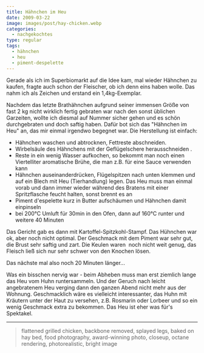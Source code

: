 ```yaml
---
title: Hähnchen im Heu
date: 2009-03-22
image: images/post/hay-chicken.webp
categories: 
  - nachgekochtes
type: regular
tags: 
  - hähnchen
  - heu
  - piment-despelette
---
```


Gerade als ich im Superbiomarkt auf die Idee kam, mal wieder Hähnchen zu kaufen, fragte auch schon der Fleischer, ob ich denn eins haben wolle. Das nahm ich als Zeichen und erstand ein 1,4kg-Exemplar.

Nachdem das letzte Brathähnchen aufgrund seiner immensen Größe von fast 2 kg nicht wirklich fertig gebraten war nach den sonst üblichen Garzeiten, wollte ich diesmal auf Nummer sicher gehen und es schön durchgebraten und doch saftig haben. Dafür bot sich das "Hähnchen im Heu" an, das mir einmal irgendwo begegnet war. Die Herstellung ist einfach:

- Hähnchen waschen und abtrocknen, Fettreste abschneiden.
- Wirbelsäule des Hähnchens mit der Geflügelschere herausschneiden .
- Reste in ein wenig Wasser aufkochen, so bekommt man noch einen Viertelliter aromatische Brühe, die man z.B. für eine Sauce verwenden kann
- Hähnchen auseinanderdrücken, Flügelspitzen nach unten klemmen und auf ein Blech mit Heu (Tierhandlung) legen. Das Heu muss man einmal vorab und dann immer wieder während des Bratens mit einer Spritzflasche feucht halten, sonst brennt es an
- Piment d'espelette kurz in Butter aufschäumen und Hähnchen damit einpinseln
- bei 200°C Umluft für 30min in den Ofen, dann auf 160°C runter und weitere 40 Minuten

Das Gericht gab es dann mit Kartoffel-Spitzkohl-Stampf. Das Hühnchen war ok, aber noch nicht optimal. Der Geschmack mit dem Piment war sehr gut, die Brust sehr saftig und zart. Die Keulen waren  noch nicht weit genug, das Fleisch ließ sich nur sehr schwer von den Knochen lösen.

Das nächste mal also noch 20 Minuten länger...

Was ein bisschen nervig war - beim Abheben muss man erst ziemlich lange das Heu vom Huhn runtersammeln. Und der Geruch nach leicht angebratenem Heu verging dann den ganzen Abend nicht mehr aus der Wohnung. Geschmacklich wäre es vielleicht interessanter, das Huhn mit Kräutern unter der Haut zu versehen, z.B. Rosmarin oder Lorbeer und so ein wenig Geschmack extra zu bekommen. Das Heu ist eher was für's Spektakel.

----

> flattened grilled chicken, backbone removed, splayed legs, baked on hay bed, food photography, award-winning photo, closeup, octane rendering, photorealistic, bright image